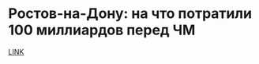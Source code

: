 # Ростов-на-Дону: на что потратили 100 миллиардов перед ЧМ



[LINK](https://varlamov.ru/2980255.html)